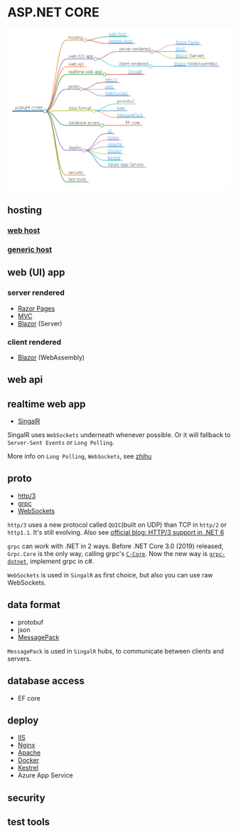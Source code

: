 # ASP.NET CORE

![](../res/aspdotnetcore.png)

## hosting

### [web host](https://docs.microsoft.com/en-us/aspnet/core/fundamentals/host/web-host?view=aspnetcore-3.1)


### [generic host](https://docs.microsoft.com/en-us/aspnet/core/fundamentals/host/generic-host?view=aspnetcore-3.1)



## web (UI) app
### server rendered
- [Razor Pages](https://docs.microsoft.com/en-us/aspnet/core/razor-pages/?view=aspnetcore-6.0&tabs=visual-studio)
- [MVC](https://docs.microsoft.com/en-us/aspnet/core/mvc/overview?view=aspnetcore-6.0)
- [Blazor](https://docs.microsoft.com/en-us/aspnet/core/blazor/?view=aspnetcore-6.0) (Server)

### client rendered
- [Blazor](https://docs.microsoft.com/en-us/aspnet/core/blazor/?view=aspnetcore-6.0) (WebAssembly)


## web api

## realtime web app
- [SingalR](https://docs.microsoft.com/en-us/aspnet/core/signalr/introduction?view=aspnetcore-3.1)

SingalR uses `WebSockets` underneath whenever possible. Or it will fallback to `Server-Sent Events` or `Long Polling`.

More info on `Long Polling`, `WebSockets`, see [zhihu](https://zhuanlan.zhihu.com/p/23467317)

## proto
- [http/3](https://docs.microsoft.com/en-us/aspnet/core/fundamentals/servers/kestrel/http3?view=aspnetcore-6.0)
- [grpc](https://docs.microsoft.com/en-us/aspnet/core/grpc/?view=aspnetcore-6.0)
- [WebSockets](https://docs.microsoft.com/en-us/aspnet/core/fundamentals/websockets?view=aspnetcore-6.0)

`http/3` uses a new protocol called `QUIC`(built on UDP) than TCP in `http/2` or `http1.1`. It's still evolving. Also see [official blog: HTTP/3 support in .NET 6](https://devblogs.microsoft.com/dotnet/http-3-support-in-dotnet-6/)

`grpc` can work with .NET in 2 ways. Before .NET Core 3.0 (2019) released, `Grpc.Core` is the only way, calling grpc's [`C-Core`](https://grpc.io/blog/grpc-stacks/). Now the new way is [`grpc-dotnet`](https://grpc.io/blog/grpc-on-dotnetcore/), implement grpc in c#.

`WebSockets` is used in `SingalR` as first choice, but also you can use raw WebSockets.

## data format
- protobuf
- json
- [MessagePack](https://docs.microsoft.com/en-us/aspnet/core/signalr/messagepackhubprotocol?view=aspnetcore-6.0)

`MessagePack` is used in `SingalR` hubs, to communicate between clients and servers.

## database access
- EF core

## deploy
- [IIS](https://docs.microsoft.com/en-us/aspnet/core/host-and-deploy/iis/?view=aspnetcore-3.1)
- [Nginx](https://docs.microsoft.com/en-us/aspnet/core/host-and-deploy/linux-nginx?view=aspnetcore-3.1)
- [Apache](https://docs.microsoft.com/en-us/aspnet/core/host-and-deploy/linux-apache?view=aspnetcore-3.1)
- [Docker](https://docs.microsoft.com/en-us/aspnet/core/host-and-deploy/docker/?view=aspnetcore-3.1)
- [Kestrel](https://docs.microsoft.com/en-us/aspnet/core/fundamentals/servers/kestrel?view=aspnetcore-6.0)
- Azure App Service

## security

## test tools
